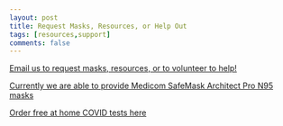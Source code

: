 ```yaml
---
layout: post
title: Request Masks, Resources, or Help Out
tags: [resources,support]
comments: false
---
```


[Email us to request masks, resources, or to volunteer to help!](mailto:greenvillescmaskbloc@proton.me)

[Currently we are able to provide Medicom SafeMask Architect Pro N95 masks](https://medicom.com/product/safemask-architect-pro/?v=67424fe6d9dd4)

[Order free at home COVID tests here](https://covidtests.gov/)

